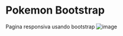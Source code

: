 # Pokemon Bootstrap
 Pagina responsiva usando bootstrap
![image](https://github.com/AlexandreSantanaa/PokemonBootstrap/assets/126908528/1d326702-e969-4ed8-9530-4bd834e719bf)
